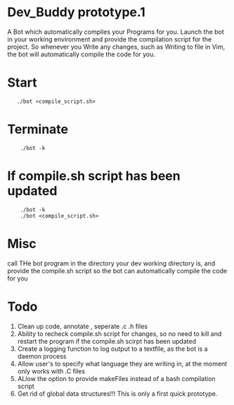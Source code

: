 # Dev_Buddy prototype.1
A Bot which automatically compiles your Programs for you. Launch the bot in your working environment and provide the compilation script for the project. So whenever you Write any changes, such as Writing to file in Vim, the bot will automatically compile the code for you.

# Start
       ./bot <compile_script.sh>
       
   
# Terminate
        ./bot -k
        
# If compile.sh script has been updated
        ./bot -k
        ./bot <compile_script.sh>
        
        
# Misc
call THe bot program in the directory your dev working directory is, and provide the compile.sh script so the bot can automatically compile the code for you
      
      
# Todo
1. Clean up code, annotate , seperate .c .h files
2. Ability to recheck compile.sh script for changes, so no need to kill and restart the program if the compile.sh scirpt has been updated
3. Create a logging function to log output to a textfile, as the bot is a daemon process
4. Allow user's to specify what language they are writing in, at the moment only works with .C files
5. ALlow the option to provide makeFiles instead of a bash compilation script
6. Get rid of global data structures!!! This is only a first quick prototype.
